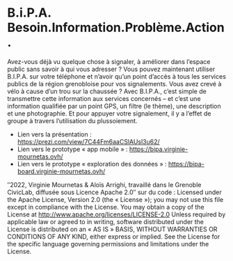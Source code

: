 # B.i.P.A. Besoin.Information.Problème.Action.

Avez-vous déjà vu quelque chose à signaler, à améliorer dans l’espace public sans savoir à qui vous adresser ? Vous pouvez maintenant utiliser B.I.P.A. sur votre téléphone et n’avoir qu’un point d’accès à tous les services publics de la région grenobloise pour vos signalements.
Vous avez crevé à vélo à cause d’un trou sur la chaussée ? Avec B.I.P.A., c’est simple de transmettre cette information aux services concernés – et c’est une information qualifiée par un point GPS, un filtre (le thème), une description et une photographie. 
Et pour appuyer votre signalement, il y a l’effet de groupe à travers l’utilisation du plussoiement.

- Lien vers la présentation : https://prezi.com/view/7C44Fm6aaCSlAUsl3u62/
- Lien vers le prototype « app mobile » : https://bipa.virginie-mournetas.ovh/
- Lien vers le prototype « exploration des données » : https://bipa-board.virginie-mournetas.ovh/

″2022, Virginie Mournetas & Aloïs Arrighi, travaillé dans le Grenoble CivicLab, diffusée sous Licence Apache 2.0″ sur du code :
Licensed under the Apache License, Version 2.0 (the « License »); you may not use this file except in compliance with the License. You may obtain a copy of the License at http://www.apache.org/licenses/LICENSE-2.0
Unless required by applicable law or agreed to in writing, software distributed under the License is distributed on an « AS IS » BASIS, WITHOUT WARRANTIES OR CONDITIONS OF ANY KIND, either express or implied. See the License for the specific language governing permissions and limitations under the License.
